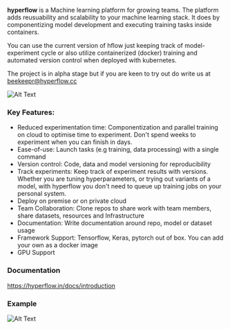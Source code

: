 
**hyperflow** is a Machine learning platform for growing teams. The platform adds reusuability and scalability to your machine learning stack. It does by componentizing model development and executing training tasks inside containers.

You can use the current version of hflow just keeping track of model-experiment cycle or also utilize containerized (docker) training and automated version control when deployed with kubernetes.

The project is in alpha stage but if you are keen to try out do write us at beekeepr@hyperflow.cc

![Alt Text](http://www.animatedgif.net/underconstruction/cns01_e0.gif)

### Key Features:

* Reduced experimentation time: Componentization and parallel training on cloud to optimise time to experiment. Don't spend weeks to experiment when you can finish in days.
* Ease-of-use: Launch tasks (e.g training, data processing) with a single command
* Version control: Code, data and model versioning for reproducibility
* Track experiments: Keep track of experiment results with versions. Whether you are tuning hyperparameters, or trying out variants of a model, with hyperflow you don't need to queue up training jobs on your personal system.
* Deploy on premise or on private cloud
* Team Collaboration: Clone repos to share work with team members, share datasets, resources and Infrastructure
* Documentation: Write documentation around repo, model or dataset usage
* Framework Support: Tensorflow, Keras, pytorch out of box. You can add your own as a docker image
* GPU Support

### Documentation
https://hyperflow.in/docs/introduction

### Example
![Alt Text](https://media.giphy.com/media/1wmxDTzzaq79NcCPBC/giphy.gif)


